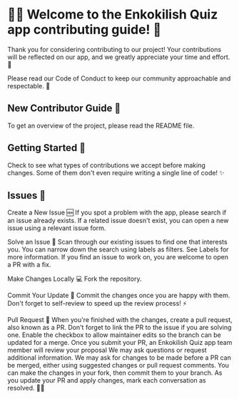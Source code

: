 # 🌟👋 Welcome to the Enkokilish Quiz app contributing guide! 🤩

Thank you for considering contributing to our project! Your contributions will be reflected on our app, and we greatly appreciate your time and effort. 🤗

Please read our Code of Conduct to keep our community approachable and respectable. 🤝

## New Contributor Guide 🚀
To get an overview of the project, please read the README file.

## Getting Started 🎉
Check to see what types of contributions we accept before making changes. Some of them don't even require writing a single line of code! ✨

## Issues 🐛
Create a New Issue 🆕
If you spot a problem with the app, please search if an issue already exists. If a related issue doesn't exist, you can open a new issue using a relevant issue form.

Solve an Issue 💪
Scan through our existing issues to find one that interests you. You can narrow down the search using labels as filters. See Labels for more information.
If you find an issue to work on, you are welcome to open a PR with a fix.

Make Changes Locally 💻
Fork the repository.

Commit Your Update 💬
Commit the changes once you are happy with them. Don't forget to self-review to speed up the review process! ⚡

Pull Request 🙌
When you're finished with the changes, create a pull request, also known as a PR.
Don't forget to link the PR to the issue if you are solving one.
Enable the checkbox to allow maintainer edits so the branch can be updated for a merge.
Once you submit your PR, an Enkokilish Quiz app team member will review your proposal
We may ask questions or request additional information.
We may ask for changes to be made before a PR can be merged, either using suggested changes or pull request comments.
You can make the changes in your fork, then commit them to your branch.
As you update your PR and apply changes, mark each conversation as resolved. 💬✅
